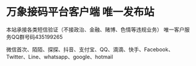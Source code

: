 # 万象接码平台客户端 唯一发布站

本站承接各类短信验证（不接政治、金融、赌博、色情等违规业务）
唯一客户服务QQ群号码435199265

微信首次、陌陌、探探、抖音、支付宝、QQ、滴滴、快手、Facebook、Twitter、Line、whatsapp、google、hotmail

